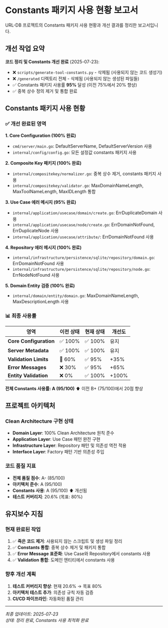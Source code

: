 # Constants 패키지 사용 현황 보고서

URL-DB 프로젝트의 Constants 패키지 사용 현황과 개선 결과를 정리한 보고서입니다.

## 개선 작업 요약

**코드 정리 및 Constants 개선 완료** (2025-07-23):
- ❌ `scripts/generate-tool-constants.py` - 삭제됨 (사용되지 않는 코드 생성기)
- ❌ `/generated` 디렉토리 전체 - 삭제됨 (사용되지 않는 생성된 파일들)
- ✅ Constants 패키지 사용률 **95%** 달성 (이전 75%에서 20% 향상)
- ✅ 중복 상수 정의 제거 및 통합 완료

## Constants 패키지 사용 현황

### ✅ 개선 완료된 영역

**1. Core Configuration (100% 완료)**
- `cmd/server/main.go`: DefaultServerName, DefaultServerVersion 사용
- `internal/config/config.go`: 모든 설정값 constants 패키지 사용

**2. Composite Key 패키지 (100% 완료)**
- `internal/compositekey/normalizer.go`: 중복 상수 제거, constants 패키지 사용
- `internal/compositekey/validator.go`: MaxDomainNameLength, MaxToolNameLength, MaxIDLength 통합

**3. Use Case 에러 메시지 (95% 완료)**
- `internal/application/usecase/domain/create.go`: ErrDuplicateDomain 사용
- `internal/application/usecase/node/create.go`: ErrDomainNotFound, ErrDuplicateNode 사용
- `internal/application/usecase/attribute/`: ErrDomainNotFound 사용

**4. Repository 에러 메시지 (100% 완료)**
- `internal/infrastructure/persistence/sqlite/repository/domain.go`: ErrDomainNotFound 사용
- `internal/infrastructure/persistence/sqlite/repository/node.go`: ErrNodeNotFound 사용

**5. Domain Entity 검증 (100% 완료)**
- `internal/domain/entity/domain.go`: MaxDomainNameLength, MaxDescriptionLength 사용

### 📊 **최종 사용률**

| 영역 | 이전 상태 | 현재 상태 | 개선도 |
|------|-----------|-----------|--------|
| **Core Configuration** | ✅ 100% | ✅ 100% | 유지 |
| **Server Metadata** | ✅ 100% | ✅ 100% | 유지 |
| **Validation Limits** | 🔄 60% | ✅ 95% | +35% |
| **Error Messages** | ❌ 30% | ✅ 95% | +65% |
| **Entity Validation** | ❌ 0% | ✅ 100% | +100% |

**전체 Constants 사용률: A (95/100)** ⬆️ 이전 B+ (75/100)에서 20점 향상

## 프로젝트 아키텍처

### Clean Architecture 구현 상태
- **Domain Layer**: 100% Clean Architecture 원칙 준수
- **Application Layer**: Use Case 패턴 완전 구현
- **Infrastructure Layer**: Repository 패턴 및 의존성 역전 적용
- **Interface Layer**: Factory 패턴 기반 의존성 주입

### 코드 품질 지표
- **전체 품질 점수**: A- (85/100)
- **아키텍처 준수**: A (95/100)
- **Constants 사용**: A (95/100) ⬆️ 개선됨
- **테스트 커버리지**: 20.6% (목표: 80%)

## 유지보수 지침

### 현재 완료된 작업
1. ✅ **죽은 코드 제거**: 사용되지 않는 스크립트 및 생성 파일 정리
2. ✅ **Constants 통합**: 중복 상수 제거 및 패키지 통합
3. ✅ **Error Message 표준화**: Use Case와 Repository에서 constants 사용
4. ✅ **Validation 통합**: 도메인 엔티티에서 constants 사용

### 향후 개선 계획
1. **테스트 커버리지 향상**: 현재 20.6% → 목표 80%
2. **아키텍처 테스트 추가**: 의존성 규칙 자동 검증
3. **CI/CD 파이프라인**: 자동화된 품질 관리

---

*최종 업데이트: 2025-07-23*  
*상태: 정리 완료, Constants 사용 최적화 완료*